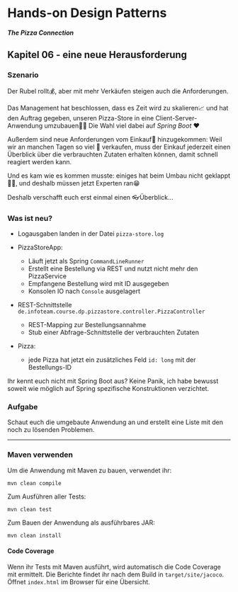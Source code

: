 # Hands-on Design Patterns
***The Pizza Connection***

## Kapitel 06 - eine neue Herausforderung
### Szenario
Der Rubel rollt💰, aber mit mehr Verkäufen steigen auch die Anforderungen.

Das Management hat beschlossen, dass es Zeit wird zu skalieren📈 und hat den Auftrag gegeben, unseren Pizza-Store in eine Client-Server-Anwendung umzubauen👷‍♂️ Die Wahl viel dabei auf _Spring Boot_ ❤

Außerdem sind neue Anforderungen vom Einkauf🛒 hinzugekommen: Weil wir an manchen Tagen so viel 🍕 verkaufen, muss der Einkauf jederzeit einen Überblick über die verbrauchten Zutaten erhalten können, damit schnell reagiert werden kann.

Und es kam wie es kommen musste: einiges hat beim Umbau nicht geklappt🤦‍♀️, und deshalb müssen jetzt Experten ran😁

Deshalb verschafft euch erst einmal einen 👓Überblick...

### Was ist neu?

* Logausgaben landen in der Datei `pizza-store.log`

* PizzaStoreApp:
	* Läuft jetzt als Spring `CommandLineRunner`
	* Erstellt eine Bestellung via REST und nutzt nicht mehr den PizzaService
	* Empfangene Bestellung wird mit ID ausgegeben
	* Konsolen IO nach `Console` ausgelagert
	
* REST-Schnittstelle `de.infoteam.course.dp.pizzastore.controller.PizzaController`
	* REST-Mapping zur Bestellungsannahme
	* Stub einer Abfrage-Schnittstelle der verbrauchten Zutaten
	
* Pizza:
	* jede Pizza hat jetzt ein zusätzliches Feld `id: long` mit der Bestellungs-ID
	
Ihr kennt euch nicht mit Spring Boot aus? Keine Panik, ich habe bewusst soweit wie möglich auf Spring spezifische Konstruktionen verzichtet.

### Aufgabe

Schaut euch die umgebaute Anwendung an und erstellt eine Liste mit den noch zu lösenden Problemen.

----

### Maven verwenden

Um die Anwendung mit Maven zu bauen, verwendet ihr:
```
mvn clean compile
```
Zum Ausführen aller Tests:
```
mvn clean test
```
Zum Bauen der Anwendung als ausführbares JAR:
```
mvn clean install
```

#### Code Coverage
Wenn ihr Tests mit Maven ausführt, wird automatisch die Code Coverage mit ermittelt. Die Berichte findet ihr nach dem Build in `target/site/jacoco`. Öffnet `index.html` im Browser für eine Übersicht.